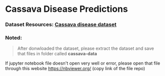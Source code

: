 # Cassava Disease Predictions

### Dataset Resources: [Cassava disease dataset](https://www.kaggle.com/c/cassava-leaf-disease-classification/data)

### Noted:
> After donwloaded the dataset, please extract the dataset and save that files in folder called **cassava-data**

If jupyter notebook file doesn't open very well or error, please open that file through this website https://nbviewer.org/ (copy link of the file repo)



